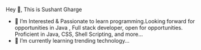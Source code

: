 Hey 👋, This is Sushant Gharge
- 👀 I’m Interested & Passionate to learn programming.Looking forward for opportunities in Java , Full stack developer, open for opportunities.
Proficient in Java, CSS, Shell Scripting, and more...
- 🌱 I’m currently learning trending technology...


<!---
sambhajigharge/sambhajigharge is a ✨ special ✨ repository because its `README.md` (this file) appears on your GitHub profile.
You can click the Preview link to take a look at your changes.
--->
